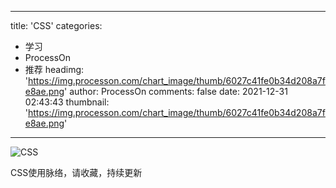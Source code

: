 
---
title: 'CSS'
categories: 
 - 学习
 - ProcessOn
 - 推荐
headimg: 'https://img.processon.com/chart_image/thumb/6027c41fe0b34d208a7fe8ae.png'
author: ProcessOn
comments: false
date: 2021-12-31 02:43:43
thumbnail: 'https://img.processon.com/chart_image/thumb/6027c41fe0b34d208a7fe8ae.png'
---

<div>   
<img class="thumb" alt="CSS" src="https://img.processon.com/chart_image/thumb/6027c41fe0b34d208a7fe8ae.png" referrerpolicy="no-referrer">
<p>CSS使用脉络，请收藏，持续更新</p>  
</div>
            